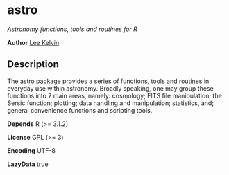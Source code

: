 # astro

*Astronomy functions, tools and routines for R*

**Author** [Lee Kelvin](l.s.kelvin@ljmu.ac.uk")

## Description
The astro package provides a series of functions, tools and routines in everyday use within astronomy. Broadly speaking, one may group these functions into 7 main areas, namely: cosmology; FITS file manipulation; the Sersic function; plotting; data handling and manipulation; statistics, and; general convenience functions and scripting tools.

**Depends** R (>= 3.1.2)

**License** GPL (>= 3)

**Encoding** UTF-8

**LazyData** true
